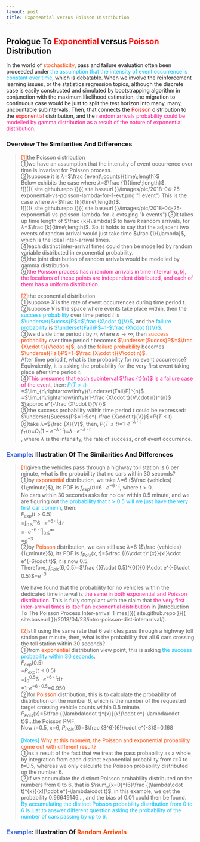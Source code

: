```yaml
---
layout: post
title: Exponential versus Poisson Distribution
---
```


## Prologue To <font color="Red">Exponential</font> versus <font color="Red">Poisson</font> Distribution
<p class="message">
In the world of <font color="OrangeRed">stochasticity</font>, pass and failure evaluation often been proceeded under <font color="DeepSkyBlue">the assumption that the intensity of event occurrence is constant over time</font>, which is debatable.  
When we involve the reinforcement learning issues, or the statistics regression topics, although the discrete case is easily constructed and simulated by bootstrapping algorithm in conjunction with the maximum likelihood estimation, the migration to continuous case would be just to split the test horizon into many, many, uncountable subintervals.  
Then, that connects the <font color="Red">Poisson</font> distribution to the <font color="Red">exponential</font> distribution, and the <font color="DeepPink">random arrivals probability could be modelled by gamma distribution as a result of the nature of exponential distribution</font>.  
</p>

### Overview The Similarities And Differences
><font color="OrangeRed">[1]</font>the Poisson distribution  
>&#10112;we have an assumption that the intensity of event occurrence over time is invariant for Poisson process.  
>&#10113;suppose it is $\lambda$=$\frac {event\;counts}{time\;length}$  
Below exhibits the case where $\lambda$=$\frac {1}{time\;length}$.  
![]({{ site.github.repo }}{{ site.baseurl }}/images/pic/2018-04-25-exponential-vs-poisson-lambda-for-1-evt.png "1 event")
This is the case where $\lambda$=$\frac {k}{time\;length}$.  
![]({{ site.github.repo }}{{ site.baseurl }}/images/pic/2018-04-25-exponential-vs-poisson-lambda-for-k-evts.png "k events")
>&#10114;it takes up time length of $\frac {k}{\lambda}$ to have $k$ random arrivals, for $\lambda$=$\frac {k}{time\;length}$.  So, it holds to say that the adjacent two events of random arrival would just take time $\frac {1}{\lambda}$, which is the ideal inter-arrival times.  
>&#10115;each distinct inter-arrival times could then be modelled by random variable distributed in exponential probability.  
>&#10116;the joint distribution of random arrivals would be modelled by gamma distribution.  
>&#10117;<font color="DeepPink">the Poisson process has $n$ random arrivals in time interval $[a,b]$, the locations of these points are independent distributed, and each of them has a uniform distribution.</font>  
>
><font color="OrangeRed">[2]</font>the exponential distribution  
>&#10112;suppose $X$ is the rate of event occurrences during time period $t$.  
>&#10113;suppose $V$ is the space where events take place within, then the <font color="DeepSkyBlue">success probability</font> over time period $t$ is <font color="DeepSkyBlue">$\underset{Succss}P$=$\frac {X\cdot t}{V}$</font>, and the <font color="DeepSkyBlue">failure probability</font> is <font color="DeepSkyBlue">$\underset{Fail}P$=$1$-$\frac {X\cdot t}{V}$</font>.  
>&#10114;we divide time period $t$ by $n$, where $n\rightarrow\infty$, then <font color="OrangeRed">success probability</font> over time period $t$ becomes <font color="OrangeRed">$\underset{Succss}P$=$\frac {X\cdot t}{V\cdot n}$</font>, and the <font color="OrangeRed">failure probability</font> becomes <font color="OrangeRed">$\underset{Fail}P$=$1$-$\frac {X\cdot t}{V\cdot n}$</font>.  
>After time period $t$, what is the probability for no event occurrence? Equivalently, it is asking the probability for the very first event taking place after time period $t$.  
>&#10115;<font color="DeepPink">This presumes that each subinterval $\frac {t}{n}$ is a failure case of the event</font>, then:
><font color="DeepSkyBlue">$P(T>t)$</font>  
>=$\lim_{n\rightarrow\infty}(\underset{Fail}P)^{n}$  
>=$\lim_{n\rightarrow\infty}(1-\frac {X\cdot t}{V\cdot n})^{n}$  
>$\approx e^{-\frac {X\cdot t}{V}}$    
>&#10116;the success probability within time period $t$ could be expressed:  
>$\underset{Succss}P$=$1$-$e^{-\frac {X\cdot t}{V}}$=$P(T\le t)$  
>&#10117;take $\lambda$=$\frac {X}{V}$, then, $P(T\le t)$=$1$-$e^{-\lambda\cdot t}$  
>$f_{T}(t)$=$D_{t}(1-e^{-\lambda\cdot t})$=$\lambda\cdot e^{-\lambda\cdot t}$  
>, where $\lambda$ is the intensity, the rate of success, or of event occurrence.  

### <font color="RoyalBlue">Example</font>: Illustration Of The Similarities And Differences
><font color="OrangeRed">[1]</font>given the vehicles pass through a highway toll station is $6$ per minute, what is the probability that no cars within $30$ seconds?  
>&#10112;by <font color="OrangeRed">exponential</font> distribution, we take $\lambda$=$6$ ($\frac {vehicles}{1\;minute}$), its PDF is $f_{exp}(t)$=$6\cdot e^{-6\cdot t}$, where $t>0$.  
>No cars within $30$ seconds asks for no car within $0.5$ minute, and we are figuring out <font color="DeepSkyBlue">the probability that $t>0.5$ will we just have the very first car come in</font>, then:  
>$F_{exp}(t>0.5)$  
>=$\int_{0.5}^{\infty}6\cdot e^{-6\cdot t}\operatorname dt$  
>=$-e^{-6\cdot t}\vert_{0.5}^{\infty}$  
>=$e^{-3}$  
>&#10113;by <font color="OrangeRed">Poisson</font> distribution, we can still use $\lambda$=$6$ ($\frac {vehicles}{1\;minute}$), its PDF is $f_{Pois}(x,t)$=$\frac {(6\cdot t)^{x}}{x!}\cdot e^{-6\cdot t}$, $t$ is now $0.5$.  
>Therefore, $f_{Pois}(6,0.5)$=$\frac {(6\cdot 0.5)^{0}}{0!}\cdot e^{-6\cdot 0.5}$=$e^{-3}$  
>
>We have found that the probability for no vehicles within the dedicated time interval is <font color="DeepPink">the same in both exponential and Poisson distribution</font>.  This is fully compliant with the claim that <font color="DeepPink">the very first inter-arrival times is itself an exponential distribution</font> in [Introduction To The Poisson Process Inter-arrival Times]({{ site.github.repo }}{{ site.baseurl }}/2018/04/23/intro-poisson-dist-interarrival/).
>
><font color="OrangeRed">[2]</font>still using the same rate that $6$ vehicles pass through a highway toll station per minute, then, what is the probability that all 6 cars crossing the toll station within 30 seconds?  
>&#10112;from <font color="OrangeRed">exponential</font> distribution view point, this is asking <font color="DeepSkyBlue">the success probability within 30 seconds</font>.  
>$F_{exp}(0.5)$  
>=$P_{exp}(t\le 0.5)$  
>=$\int_{0}^{0.5}6\cdot e^{-6\cdot t}\operatorname dt$  
>=$1$-$e^{-6\cdot 0.5}$=$0.950$  
>&#10113;for <font color="OrangeRed">Poisson</font> distribution, this is to calculate the probability of distribution on the number $6$, which is the number of the requested target crossing vehicle counts within $0.5$ minute.  
>$P_{Pois}(x)$=$\frac {(\lambda\cdot t)^{x}}{x!}\cdot e^{-\lambda\cdot t}$...the Poisson PMF.  
>Now $t$=$0.5$, $x$=$6$, $P_{Pois}(6)$=$\frac {3^6}{6!}\cdot e^{-3}$=$0.168$  
>
><font color="DeepSkyBlue">[Notes]</font>
><font color="OrangeRed">Why at this moment, the Poisson and exponential probability come out with different result?</font>  
>&#10112;as a result of the fact that we treat the pass probability as a whole by integration from each distinct exponential probability from $t$=$0$ to $t$=$0.5$, whereas we only calculate the Poisson probability distributed on the number $6$.  
>&#10113;if we accumulate the distinct Poisson probability distributed on the numbers from $0$ to $6$, that is $\sum_{x=0}^{6}\frac {(\lambda\cdot t)^{x}}{x!}\cdot e^{-\lambda\cdot t}$, in this example, we get the probability $0.96649146...$, and the bias of $0.01$ could then be found.  
><font color="DeepSkyBlue">By accumulating the distinct Poisson probability distribution from $0$ to $6$ is just to answer different question asking the probability of the number of cars passing by up to 6.</font>  

### <font color="RoyalBlue">Example</font>: Illustration Of <font color="OrangeRed">Random Arrivals</font>
>

<!-- Γ -->
<!-- \frac{\Gamma(k + n)}{\Gamma(n)} \frac{1}{r^k}  -->
<!-- \mbox{\large$\vert$}\nolimits_0^\infty -->
<!-- \vert_0^\infty -->
<!-- \vert_{0.5}^{\infty} -->
<!-- &prime; ′ -->
<!-- &Prime; ″ -->
<!-- $E\lbrack X\rbrack$ -->
<!-- \overline{X_n} -->
<!-- \underset{Succss}P -->
<!-- \frac{{\overline {X_n}}-\mu}{S/\sqrt n} -->
<!-- \lim_{t\rightarrow\infty} -->
<!-- \int_{0}^{a}\lambda\cdot e^{-\lambda\cdot t}\operatorname dt -->

<!-- Notes -->
<!-- <font color="OrangeRed">items, verb, to make it the focus</font> -->
<!-- <font color="Red">KKT</font> -->
<!-- <font color="Red">SMO heuristics</font> -->
<!-- <font color="Red">F</font> distribution -->
<!-- <font color="Red">t</font> distribution -->
<!-- <font color="DeepSkyBlue">suggested item, soft item</font> -->
<!-- <font color="RoyalBlue">old alpha, quiz, example</font> -->
<!-- <font color="Green">new alpha</font> -->

<!-- <font color="DeepPink">positive conclusion, finding</font> -->
<!-- <font color="RosyBrown">negative conclusion, finding</font> -->

<!-- <font color="#00ADAD">policy</font> -->
<!-- <font color="#6100A8">full observable</font> -->
<!-- <font color="#FFAC12">partial observable</font> -->
<!-- <font color="#EB00EB">stochastic</font> -->
<!-- <font color="#8400E6">state transition</font> -->
<!-- <font color="#D600D6">discount factor gamma $\gamma$</font> -->
<!-- <font color="#D600D6">$V(S)$</font> -->
<!-- <font color="#9300FF">immediate reward R(S)</font> -->

<!-- https://www.medcalc.org/manual/gamma_distribution_functions.php -->
<!-- https://www.statlect.com/probability-distributions/student-t-distribution#hid5 -->
